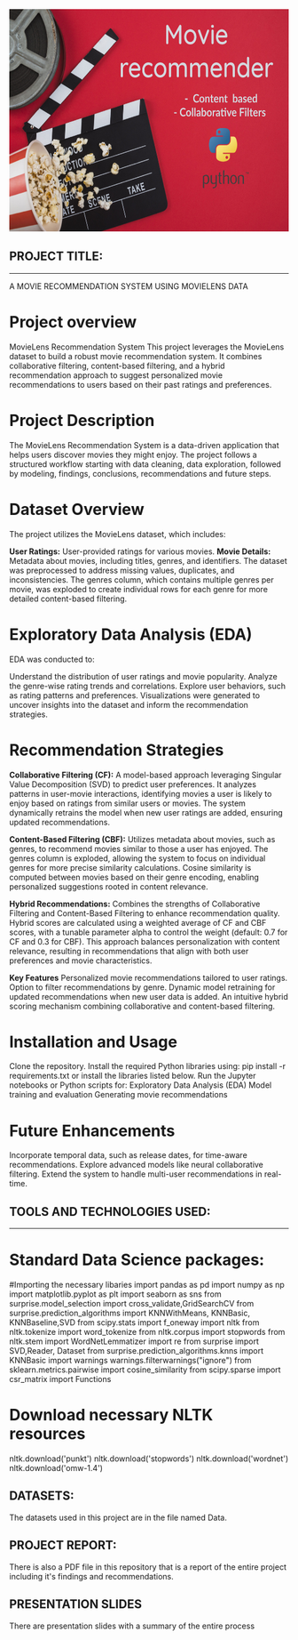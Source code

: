 <img src="\movie-rec.jpg" alt="box office Image" style="width:11500px;height:400px;">


## PROJECT TITLE:
***

A MOVIE RECOMMENDATION SYSTEM USING MOVIELENS DATA

# Project overview
MovieLens Recommendation System
This project leverages the MovieLens dataset to build a robust movie recommendation system. It combines collaborative filtering, content-based filtering, and a hybrid recommendation approach to suggest personalized movie recommendations to users based on their past ratings and preferences.

# Project Description
The MovieLens Recommendation System is a data-driven application that helps users discover movies they might enjoy. The project follows a structured workflow starting with data cleaning, data exploration, followed by modeling, findings, conclusions, recommendations and future steps.

# Dataset Overview
The project utilizes the MovieLens dataset, which includes:

**User Ratings:** User-provided ratings for various movies.
**Movie Details:** Metadata about movies, including titles, genres, and identifiers.
The dataset was preprocessed to address missing values, duplicates, and inconsistencies. The genres column, which contains multiple genres per movie, was exploded to create individual rows for each genre for more detailed content-based filtering.

# Exploratory Data Analysis (EDA)
EDA was conducted to:

Understand the distribution of user ratings and movie popularity.
Analyze the genre-wise rating trends and correlations.
Explore user behaviors, such as rating patterns and preferences.
Visualizations were generated to uncover insights into the dataset and inform the recommendation strategies.

# Recommendation Strategies
**Collaborative Filtering (CF):**
A model-based approach leveraging Singular Value Decomposition (SVD) to predict user preferences.
It analyzes patterns in user-movie interactions, identifying movies a user is likely to enjoy based on ratings from similar users or movies.
The system dynamically retrains the model when new user ratings are added, ensuring updated recommendations.

**Content-Based Filtering (CBF):**
Utilizes metadata about movies, such as genres, to recommend movies similar to those a user has enjoyed.
The genres column is exploded, allowing the system to focus on individual genres for more precise similarity calculations.
Cosine similarity is computed between movies based on their genre encoding, enabling personalized suggestions rooted in content relevance.

**Hybrid Recommendations:**
Combines the strengths of Collaborative Filtering and Content-Based Filtering to enhance recommendation quality.
Hybrid scores are calculated using a weighted average of CF and CBF scores, with a tunable parameter alpha to control the weight (default: 0.7 for CF and 0.3 for CBF).
This approach balances personalization with content relevance, resulting in recommendations that align with both user preferences and movie characteristics.

**Key Features**
Personalized movie recommendations tailored to user ratings.
Option to filter recommendations by genre.
Dynamic model retraining for updated recommendations when new user data is added.
An intuitive hybrid scoring mechanism combining collaborative and content-based filtering.

# Installation and Usage
Clone the repository.
Install the required Python libraries using:
pip install -r requirements.txt or install the libraries listed below.
Run the Jupyter notebooks or Python scripts for:
Exploratory Data Analysis (EDA)
Model training and evaluation
Generating movie recommendations

# Future Enhancements
Incorporate temporal data, such as release dates, for time-aware recommendations.
Explore advanced models like neural collaborative filtering.
Extend the system to handle multi-user recommendations in real-time.

## TOOLS AND TECHNOLOGIES USED:
***

# Standard Data Science packages: 
#Importing the necessary libaries
import pandas as pd
import numpy as np
import matplotlib.pyplot as plt
import seaborn as sns
from surprise.model_selection import cross_validate,GridSearchCV
from surprise.prediction_algorithms import KNNWithMeans, KNNBasic, KNNBaseline,SVD
from scipy.stats import f_oneway
import nltk
from nltk.tokenize import word_tokenize
from nltk.corpus import stopwords
from nltk.stem import WordNetLemmatizer
import re
from surprise import SVD,Reader, Dataset
from surprise.prediction_algorithms.knns import KNNBasic
import warnings
warnings.filterwarnings("ignore")
from sklearn.metrics.pairwise import cosine_similarity
from scipy.sparse import csr_matrix
import Functions
# Download necessary NLTK resources
nltk.download('punkt')
nltk.download('stopwords')
nltk.download('wordnet')
nltk.download('omw-1.4')


## DATASETS:
The datasets used in this project are in the file named Data. 

## PROJECT REPORT:
There is also a PDF file in this repository that is a report of the entire project including it's findings and recommendations.

## PRESENTATION SLIDES
There are presentation slides with a summary of the entire process


